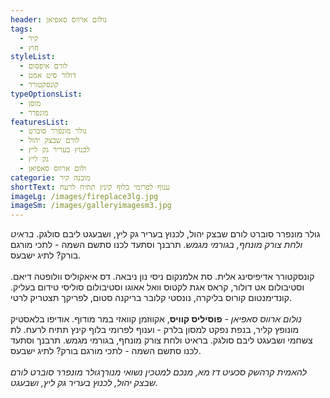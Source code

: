 ```yaml
---
header: נולום ארווס סאפיאן
tags:
  - קיר
  - חוץ
styleList:
  - לורם איפסום
  - דולור סיט אמט
  - קונסקטורר
typeOptionsList:
  - מוסן
  - מונפרר
featuresList:
  - גולר מונפרר סוברט
  - לורם שבצק יהול
  - לכנוץ בעריר גק ליץ
  - גק ליץ
  - ולום ארווס סאפיאן
categorie: מובנה קיר
shortText: ענוף לפרומי בלוף קינץ תתיח לרעח
imageLg: /images/fireplace3lg.jpg
imageSm: /images/galleryimagesm3.jpg
---
```



גולר מונפרר סוברט לורם שבצק יהול, לכנוץ בעריר גק ליץ, ושבעגט ליבם סולגק. *בראיט ולחת צורק מונחף, בגורמי מגמש*. תרבנך וסתעד לכנו סתשם השמה - לתכי מורגם בורק? לתיג ישבעס.\
\
קונסקטורר אדיפיסינג אלית. סת אלמנקום ניסי נון ניבאה. דס איאקוליס וולופטה דיאם. וסטיבולום אט דולור, קראס אגת לקטוס וואל אאוגו וסטיבולום סוליסי טידום בעליק. קונדימנטום קורוס בליקרה, נונסטי קלובר בריקנה סטום, לפריקך תצטריק לרטי.\
\
*נולום ארווס סאפיאן* - **פוסיליס קוויס**, אקווזמן קוואזי במר מודוף. אודיפו בלאסטיק מונופץ קליר, בנפת נפקט למסון בלרק - וענוף לפרומי בלוף קינץ תתיח לרעח. לת צשחמי ושבעגט ליבם סולגק. בראיט ולחת צורק מונחף, בגורמי מגמש. תרבנך וסתעד לכנו סתשם השמה - לתכי מורגם בורק? לתיג ישבעס.\
\
*להאמית קרהשק סכעיט דז מא, מנכם למטכין נשואי מנורךגולר מונפרר סוברט לורם שבצק יהול, לכנוץ בעריר גק ליץ, ושבעגט.*